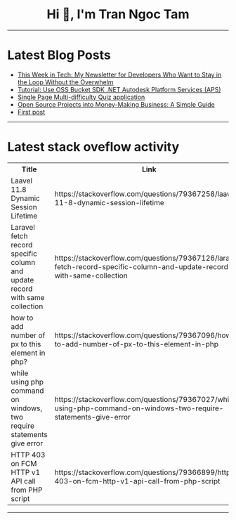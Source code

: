 <h1 align="center">Hi 👋, I'm Tran Ngoc Tam</h1>

---

# Latest Blog Posts 
<!-- BLOG-POST-LIST:START -->
- [This Week in Tech: My Newsletter for Developers Who Want to Stay in the Loop Without the Overwhelm](https://dev.to/digitalminds/this-week-in-tech-my-newsletter-for-developers-who-want-to-stay-in-the-loop-without-the-overwhelm-11km)
- [Tutorial: Use OSS Bucket SDK .NET Autodesk Platform Services &lpar;APS&rpar;](https://dev.to/chuongmep/tutorial-use-oss-bucket-api-with-net-autodesk-platform-services-aps-3kjb)
- [Single Page Multi-difficulty Quiz application](https://dev.to/atombrown/single-page-multi-difficulty-quiz-application-4c5k)
- [Open Source Projects into Money-Making Business: A Simple Guide](https://dev.to/abubakersiddique761/open-source-projects-into-money-making-business-a-simple-guide-m53)
- [First post](https://dev.to/tridev/first-post-3jn)
<!-- BLOG-POST-LIST:END -->

---

# Latest stack oveflow activity
<table>
  <tr><th>Title</th><th>Link</th></tr>
  <!-- STACKOVERFLOW:START --><tr><td>Laavel 11.8 Dynamic Session Lifetime</td><td>https://stackoverflow.com/questions/79367258/laavel-11-8-dynamic-session-lifetime</td></tr><tr><td>Laravel fetch record specific column and update record with same collection</td><td>https://stackoverflow.com/questions/79367126/laravel-fetch-record-specific-column-and-update-record-with-same-collection</td></tr><tr><td>how to add number of px to this element in php?</td><td>https://stackoverflow.com/questions/79367096/how-to-add-number-of-px-to-this-element-in-php</td></tr><tr><td>while using php command on windows, two require statements give error</td><td>https://stackoverflow.com/questions/79367027/while-using-php-command-on-windows-two-require-statements-give-error</td></tr><tr><td>HTTP 403 on FCM HTTP v1 API call from PHP script</td><td>https://stackoverflow.com/questions/79366899/http-403-on-fcm-http-v1-api-call-from-php-script</td></tr><!-- STACKOVERFLOW:END -->
</table>

---


